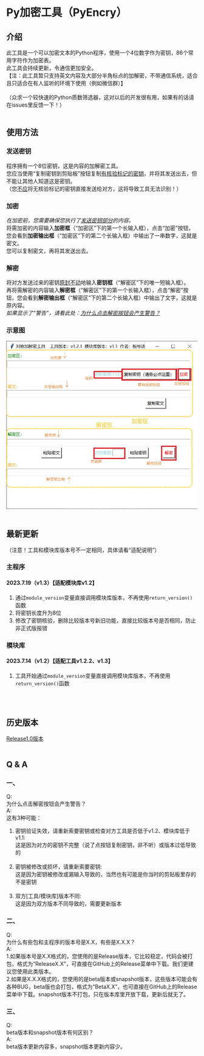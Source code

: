 # Py加密工具（PyEncry）
## 介绍
此工具是一个可以加密文本的Python程序，使用一个4位数字作为密钥，86个常用字符作为加密表。 <br>
此工具会持续更新，令通信更加安全。 <br>
【注：此工具暂只支持英文内容及大部分半角标点的加解密，不带通信系统，适合且只适合在有人监听的环境下使用（例如微信群）】 <br>
<br>
（众求一个较快速的Python质数筛选器，这对以后的开发很有用，如果有的话请在issues里反馈一下！）
<br>
<br>


## 使用方法

### 发送密钥
程序拥有一个8位密钥，这是内容的加解密工具。<br>
您应当使用“复制密钥到剪贴板”按钮复制<u>有核验标记的密钥</u>，并将其发送出去，但不能让其他人知道这是密钥。<br>
（您<u>不应</u>将无核验标记的密钥直接发送给对方，这将导致工具无法识别！）<br>

### 加密
_在加密前，您需要确保您执行了[发送密钥部分](#发送密钥)的内容。_<br>
将需加密的内容输入**加密框**（“加密区”下的第一个长输入框），点击“加密”按钮，您会看到**加密输出框**（“加密区”下的第二个长输入框）中输出了一串数字，这就是密文。<br>
您可以复制密文，再将其发送出去。<br>

### 解密
将对方发送过来的密钥<u>原封不动</u>地输入**密钥框**（“解密区”下的唯一短输入框）。<br>
再将需解密的内容输入**解密框**（“解密区”下的第一个长输入框），点击“解密”按钮，您会看到**解密输出框**（“解密区”下的第二个长输入框）中输出了文字，这就是原内容。<br>
_如果显示了“警告”，请看此处：[为什么点击解密按钮会产生警告？](#一)_<br>

### 示意图
![示意图](<image/屏幕截图 2023-07-17 172555.jpg>)
<br>
<br>


## 最新更新
（注意！工具和模块库版本号不一定相同，具体请看“适配说明”）

### 主程序
#### 2023.7.19（v1.3）【适配模块库v1.2】
1. 通过`module_version`变量直接调用模块库版本，不再使用`return_version()`函数 <br>
2. 将密钥长度升为8位 <br>
3. 修改了密钥核验，删除比较版本号新旧功能，直接比较版本号是否相同，防止非正式版报错<br>

### 模块库
#### 2023.7.14（v1.2）【适配工具v1.2.2、v1.3】
1. 工具开始通过`module_version`变量直接调用模块库版本，不再使用`return_version()`函数 <br>
<br>
<br>


## 历史版本
[Release1.0版本](https://github.com/MCSteve123/PyEncry/releases/tag/Release1.0)
<br>
<br>

## Q & A
### 一、
Q:<br>
为什么点击解密按钮会产生警告？<br>
A:<br>
这有3种可能：
1. 密钥验证失效，请重新索要密钥或检查对方工具是否低于v1.2、模块库低于v1.1:<br>
这是因为对方的密钥不完整（说了点按钮复制密钥，非不听）或版本过低导致的<br><br>
2. 密钥被修改或损坏，请重新索要密钥:<br>
这是因为密钥被修改或漏输入导致的，当然也有可能是你当时的剪贴板里存的不是密钥<br><br>
3. 双方\[工具/模块库\]版本不同:<br>
这是因为双方版本不同导致的，需要更新版本<br>

### 二、
Q:<br>
为什么有些包和主程序的版本号是X.X，有些是X.X.X？<br>
A:<br>
1.如果版本号是X.X格式的，您使用的是Release版本，它比较稳定，代码会被打包，格式为“ReleaseX.X”，可直接在GitHub上的Release菜单中下载。我们更建议您使用此类版本。<br>
2.如果是X.X.X格式的，您使用的是beta版本或snapshot版本，这些版本可能会有各种BUG，beta版也会打包，格式为“BetaX.X”，也可直接在GitHub上的Release菜单中下载。snapshot版本不打包，只在版本库里开放下载，更新后就无了。

### 三、
Q:<br>
beta版本和snapshot版本有何区别？<br>
A:<br>
beta版本更新内容多，snapshot版本更新内容少。
